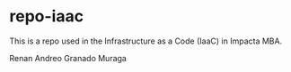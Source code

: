 # repo-iaac
This is a repo used in the Infrastructure as a Code (IaaC) in Impacta MBA.

Renan Andreo Granado Muraga
